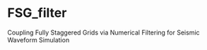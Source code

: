 # FSG_filter
Coupling Fully Staggered Grids via Numerical Filtering for Seismic Waveform Simulation
